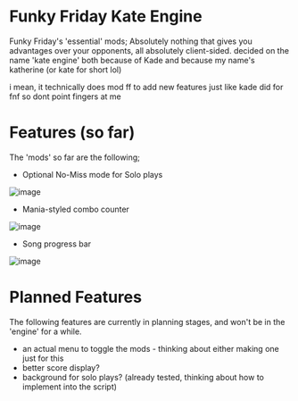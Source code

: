 # Funky Friday Kate Engine
Funky Friday's 'essential' mods; Absolutely nothing that gives you advantages over your opponents, all absolutely client-sided.
decided on the name 'kate engine' both because of Kade and because my name's katherine (or kate for short lol)

i mean, it technically does mod ff to add new features just like kade did for fnf so dont point fingers at me

# Features (so far)
The 'mods' so far are the following;
- Optional No-Miss mode for Solo plays

![image](https://user-images.githubusercontent.com/49373598/168380843-46825830-7b3f-4f44-b787-89afb0b87106.png)
- Mania-styled combo counter

![image](https://user-images.githubusercontent.com/49373598/168380945-e086d9be-7d29-45dd-84f8-66db7b254d29.png)
- Song progress bar

![image](https://user-images.githubusercontent.com/49373598/168381001-f61f281e-ca80-4aa8-9c62-0ff8b456bce8.png)


# Planned Features
The following features are currently in planning stages, and won't be in the 'engine' for a while.
- an actual menu to toggle the mods - thinking about either making one just for this
- better score display?
- background for solo plays? (already tested, thinking about how to implement into the script)
